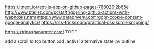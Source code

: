 https://itnext.io/next-js-app-on-github-pages-768020f2b65e
http://www.btellez.com/posts/triggering-github-actions-with-webhooks.html
https://www.datadrivenu.com/gdpr-cookie-consent-google-analytics/
https://css-tricks.com/practical-css-scroll-snapping/

https://stripesgenerator.com/
TODO

add a scroll to top button
add 'active' alternative state ipv outline
